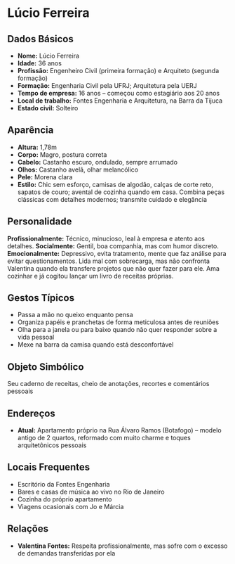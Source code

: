 # Lúcio Ferreira

## Dados Básicos
- **Nome:** Lúcio Ferreira
- **Idade:** 36 anos
- **Profissão:** Engenheiro Civil (primeira formação) e Arquiteto (segunda formação)
- **Formação:** Engenharia Civil pela UFRJ; Arquitetura pela UERJ
- **Tempo de empresa:** 16 anos – começou como estagiário aos 20 anos
- **Local de trabalho:** Fontes Engenharia e Arquitetura, na Barra da Tijuca
- **Estado civil:** Solteiro

## Aparência
- **Altura:** 1,78m
- **Corpo:** Magro, postura correta
- **Cabelo:** Castanho escuro, ondulado, sempre arrumado
- **Olhos:** Castanho avelã, olhar melancólico
- **Pele:** Morena clara
- **Estilo:** Chic sem esforço, camisas de algodão, calças de corte reto, sapatos de couro; avental de cozinha quando em casa. Combina peças clássicas com detalhes modernos; transmite cuidado e elegância

## Personalidade
**Profissionalmente:** Técnico, minucioso, leal à empresa e atento aos detalhes. **Socialmente:** Gentil, boa companhia, mas com humor discreto. **Emocionalmente:** Depressivo, evita tratamento, mente que faz análise para evitar questionamentos. Lida mal com sobrecarga, mas não confronta Valentina quando ela transfere projetos que não quer fazer para ele. Ama cozinhar e já cogitou lançar um livro de receitas próprias.

## Gestos Típicos
- Passa a mão no queixo enquanto pensa
- Organiza papéis e pranchetas de forma meticulosa antes de reuniões
- Olha para a janela ou para baixo quando não quer responder sobre a vida pessoal
- Mexe na barra da camisa quando está desconfortável

## Objeto Simbólico
Seu caderno de receitas, cheio de anotações, recortes e comentários pessoais

## Endereços
- **Atual:** Apartamento próprio na Rua Álvaro Ramos (Botafogo) – modelo antigo de 2 quartos, reformado com muito charme e toques arquitetônicos pessoais

## Locais Frequentes
- Escritório da Fontes Engenharia
- Bares e casas de música ao vivo no Rio de Janeiro
- Cozinha do próprio apartamento
- Viagens ocasionais com Jo e Márcia

## Relações
- **Valentina Fontes:** Respeita profissionalmente, mas sofre com o excesso de demandas transferidas por ela

